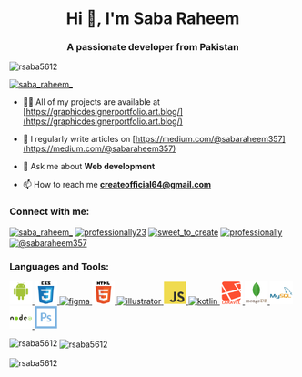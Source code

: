 <h1 align="center">Hi 👋, I'm Saba Raheem</h1>
<h3 align="center">A passionate developer from Pakistan</h3>

<p align="left"> <img src="https://komarev.com/ghpvc/?username=rsaba5612&label=Profile%20views&color=0e75b6&style=flat" alt="rsaba5612" /> </p>

<p align="left"> <a href="https://twitter.com/sweat_to_create" target="blank"><img src="https://img.shields.io/twitter/follow/saba_raheem_?logo=twitter&style=for-the-badge" alt="saba_raheem_" /></a> </p>

- 👨‍💻 All of my projects are available at [https://graphicdesignerportfolio.art.blog/](https://graphicdesignerportfolio.art.blog/)

- 📝 I regularly write articles on [https://medium.com/@sabaraheem357](https://medium.com/@sabaraheem357)

- 💬 Ask me about **Web development**

- 📫 How to reach me **createofficial64@gmail.com**

<h3 align="left">Connect with me:</h3>
<p align="left">
<a href="https://twitter.com/sweat_to_create" target="blank"><img align="center" src="https://raw.githubusercontent.com/rahuldkjain/github-profile-readme-generator/master/src/images/icons/Social/twitter.svg" alt="saba_raheem_" height="30" width="40" /></a>
<a href="https://linkedin.com/in/professionally23" target="blank"><img align="center" src="https://raw.githubusercontent.com/rahuldkjain/github-profile-readme-generator/master/src/images/icons/Social/linked-in-alt.svg" alt="professionally23" height="30" width="40" /></a>
<a href="https://instagram.com/sweet_to_create" target="blank"><img align="center" src="https://raw.githubusercontent.com/rahuldkjain/github-profile-readme-generator/master/src/images/icons/Social/instagram.svg" alt="sweet_to_create" height="30" width="40" /></a>
<a href="https://www.behance.net/professionally" target="blank"><img align="center" src="https://raw.githubusercontent.com/rahuldkjain/github-profile-readme-generator/master/src/images/icons/Social/behance.svg" alt="professionally" height="30" width="40" /></a>
<a href="https://medium.com/@sabaraheem357" target="blank"><img align="center" src="https://raw.githubusercontent.com/rahuldkjain/github-profile-readme-generator/master/src/images/icons/Social/medium.svg" alt="@sabaraheem357" height="30" width="40" /></a>
</p>

<h3 align="left">Languages and Tools:</h3>
<p align="left"> <a href="https://developer.android.com" target="_blank" rel="noreferrer"> <img src="https://raw.githubusercontent.com/devicons/devicon/master/icons/android/android-original-wordmark.svg" alt="android" width="40" height="40"/> </a> <a href="https://www.w3schools.com/css/" target="_blank" rel="noreferrer"> <img src="https://raw.githubusercontent.com/devicons/devicon/master/icons/css3/css3-original-wordmark.svg" alt="css3" width="40" height="40"/> </a> <a href="https://www.figma.com/" target="_blank" rel="noreferrer"> <img src="https://www.vectorlogo.zone/logos/figma/figma-icon.svg" alt="figma" width="40" height="40"/> </a> <a href="https://www.w3.org/html/" target="_blank" rel="noreferrer"> <img src="https://raw.githubusercontent.com/devicons/devicon/master/icons/html5/html5-original-wordmark.svg" alt="html5" width="40" height="40"/> </a> <a href="https://www.adobe.com/in/products/illustrator.html" target="_blank" rel="noreferrer"> <img src="https://www.vectorlogo.zone/logos/adobe_illustrator/adobe_illustrator-icon.svg" alt="illustrator" width="40" height="40"/> </a> <a href="https://developer.mozilla.org/en-US/docs/Web/JavaScript" target="_blank" rel="noreferrer"> <img src="https://raw.githubusercontent.com/devicons/devicon/master/icons/javascript/javascript-original.svg" alt="javascript" width="40" height="40"/> </a> <a href="https://kotlinlang.org" target="_blank" rel="noreferrer"> <img src="https://www.vectorlogo.zone/logos/kotlinlang/kotlinlang-icon.svg" alt="kotlin" width="40" height="40"/> </a> <a href="https://laravel.com/" target="_blank" rel="noreferrer"> <img src="https://raw.githubusercontent.com/devicons/devicon/master/icons/laravel/laravel-plain-wordmark.svg" alt="laravel" width="40" height="40"/> </a> <a href="https://www.mongodb.com/" target="_blank" rel="noreferrer"> <img src="https://raw.githubusercontent.com/devicons/devicon/master/icons/mongodb/mongodb-original-wordmark.svg" alt="mongodb" width="40" height="40"/> </a> <a href="https://www.mysql.com/" target="_blank" rel="noreferrer"> <img src="https://raw.githubusercontent.com/devicons/devicon/master/icons/mysql/mysql-original-wordmark.svg" alt="mysql" width="40" height="40"/> </a> <a href="https://nodejs.org" target="_blank" rel="noreferrer"> <img src="https://raw.githubusercontent.com/devicons/devicon/master/icons/nodejs/nodejs-original-wordmark.svg" alt="nodejs" width="40" height="40"/> </a> <a href="https://www.photoshop.com/en" target="_blank" rel="noreferrer"> <img src="https://raw.githubusercontent.com/devicons/devicon/master/icons/photoshop/photoshop-line.svg" alt="photoshop" width="40" height="40"/> </a> </p>

<p><img align="left" src="https://github-readme-stats.vercel.app/api/top-langs?username=rsaba5612&show_icons=true&locale=en&layout=compact" alt="rsaba5612" /></p>

<p>&nbsp;<img align="center" src="https://github-readme-stats.vercel.app/api?username=rsaba5612&show_icons=true&locale=en" alt="rsaba5612" /></p>

<p><img align="center" src="https://github-readme-streak-stats.herokuapp.com/?user=rsaba5612&" alt="rsaba5612" /></p>
